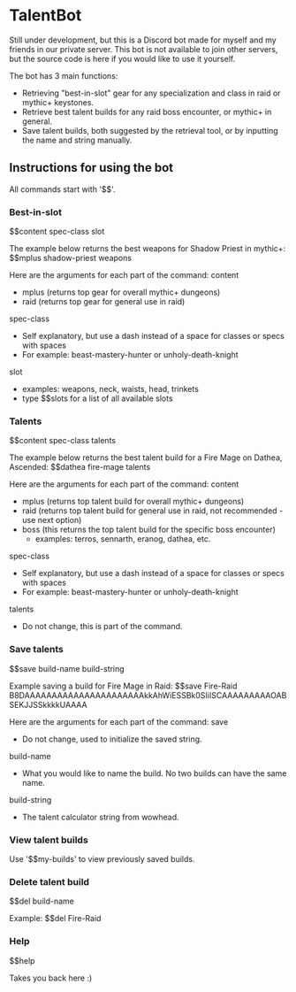 # TalentBot

Still under development, but this is a Discord bot made for myself and my friends in our private server. This bot is not available to join other servers, but the source code is here if you would like to use it yourself.

The bot has 3 main functions:
- Retrieving "best-in-slot" gear for any specialization and class in raid or mythic+ keystones.
- Retrieve best talent builds for any raid boss encounter, or mythic+ in general.
- Save talent builds, both suggested by the retrieval tool, or by inputting the name and string manually.

## Instructions for using the bot
All commands start with '$$'.

### Best-in-slot

$$content spec-class slot

The example below returns the best weapons for Shadow Priest in mythic+:
$$mplus shadow-priest weapons

Here are the arguments for each part of the command:
content
- mplus (returns top gear for overall mythic+ dungeons)
- raid (returns top gear for general use in raid)

spec-class
- Self explanatory, but use a dash instead of a space for classes or specs with spaces
- For example: beast-mastery-hunter or unholy-death-knight

slot
- examples: weapons, neck, waists, head, trinkets
- type $$slots for a list of all available slots


### Talents

$$content spec-class talents

The example below returns the best talent build for a Fire Mage on Dathea, Ascended:
$$dathea fire-mage talents

Here are the arguments for each part of the command:
content
- mplus (returns top talent build for overall mythic+ dungeons)
- raid (returns top talent build for general use in raid, not recommended - use next option)
- boss (this returns the top talent build for the specific boss encounter)
  - examples: terros, sennarth, eranog, dathea, etc.
  
spec-class
- Self explanatory, but use a dash instead of a space for classes or specs with spaces
- For example: beast-mastery-hunter or unholy-death-knight

talents
- Do not change, this is part of the command.

### Save talents

$$save build-name build-string

Example saving a build for Fire Mage in Raid:
$$save Fire-Raid B8DAAAAAAAAAAAAAAAAAAAAAAkkAhWiESSBk0SIiISCAAAAAAAAAOABSEKJJSSkkkkUAAAA

Here are the arguments for each part of the command:
save
- Do not change, used to initialize the saved string.

build-name
- What you would like to name the build. No two builds can have the same name.

build-string
- The talent calculator string from wowhead.

### View talent builds

Use '$$my-builds' to view previously saved builds.

### Delete talent build

$$del build-name

Example:
$$del Fire-Raid

### Help

$$help

Takes you back here :)
